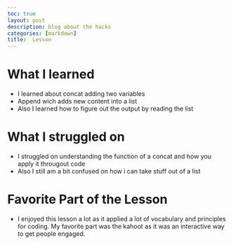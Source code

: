 ```yaml
---
toc: true
layout: post
description: blog about the hacks 
categories: [markdown]
title:  Lesson
---
```



# What I learned
- I learned about concat adding two variables 
- Append wich adds new content into a list 
- Also I learned how to figure out the output by reading the list

# What I struggled on 
- I struggled on understanding the function of a concat and how you apply it througout code
- Also I still am a bit confused on how i can take stuff out of a list 

# Favorite Part of the Lesson 
- I enjoyed this lesson a lot as it applied a lot of vocabulary and principles for coding. My favorite part was the kahoot as it was an interactive way to get people engaged.